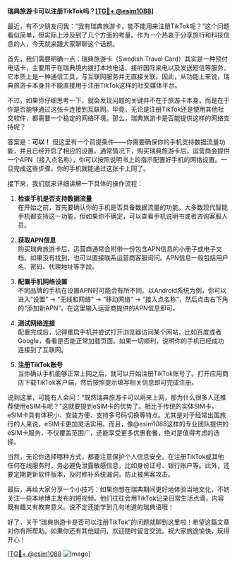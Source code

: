 **瑞典旅游卡可以注册TikTok吗？[[TG💪+ @esim1088](https://t.me/s/esim1088)]**

最近，有不少朋友问我：“我有瑞典旅游卡，能不能用来注册TikTok呢？”这个问题看似简单，但实际上涉及到了几个方面的考量。作为一个热衷于分享旅行和科技信息的人，今天就来跟大家聊聊这个话题。

首先，我们需要明确一点：瑞典旅游卡（Swedish Travel Card）其实是一种预付电话卡，主要用于在瑞典境内拨打本地电话、接听国际来电以及发送短信等服务。它本质上是一种通信工具，与互联网服务并无直接关联。因此，从功能上来说，瑞典旅游卡本身并不能直接用于注册TikTok这样的社交媒体平台。

不过，如果你仔细思考一下，就会发现问题的关键并不在于旅游卡本身，而是在于你是否能够通过这张卡连接到互联网。毕竟，无论是注册TikTok还是使用其他社交软件，都需要一个稳定的网络环境。那么，瑞典旅游卡是否能提供这样的网络支持呢？

答案是：**可以！** 但这里有一个前提条件——你需要确保你的手机支持数据流量功能，并且已经开启了相应的设置。通常情况下，购买瑞典旅游卡后，运营商会提供一个APN（接入点名称），你可以按照说明书上的指示配置好手机的网络设置。一旦完成这些步骤，你的手机就能通过这张卡上网了。

接下来，我们就来详细讲解一下具体的操作流程：

1. **检查手机是否支持数据流量**  
   在开始之前，首先要确认你的手机是否具备数据流量的功能。大多数现代智能手机都支持这一功能，但如果你不确定，可以查看手机说明书或者咨询客服人员。

2. **获取APN信息**  
   购买瑞典旅游卡后，运营商通常会附带一份包含APN信息的小册子或电子文档。如果没有找到，也可以直接联系运营商客服询问。APN信息一般包括用户名、密码、代理地址等字段。

3. **配置手机网络设置**  
   不同品牌的手机在设置APN时可能会有所不同。以Android系统为例，你可以进入“设置” -> “无线和网络” -> “移动网络” -> “接入点名称”，然后点击右下角的“添加新APN”。在这里输入运营商提供的APN信息即可。

4. **测试网络连接**  
   配置完成后，记得重启手机并尝试打开浏览器访问某个网站，比如百度或者Google，看看是否能正常加载页面。如果一切顺利，说明你的手机已经成功连接到了互联网。

5. **注册TikTok账号**  
   当你确认手机能够正常上网之后，就可以开始注册TikTok账号了。打开应用商店下载TikTok客户端，然后按照提示填写相关信息即可完成注册。

说到这里，可能有人会问：“既然瑞典旅游卡可以用来上网，那为什么很多人还推荐使用eSIM卡呢？”这就要提到eSIM卡的优势了。相比于传统的实体SIM卡，eSIM卡具有体积小、安装方便、支持多号码切换等特点。尤其是对于经常出国旅行的人来说，eSIM卡更加灵活实用。而且，像@esim1088这样的专业团队提供的eSIM卡服务，不仅覆盖范围广，还能享受更多优惠套餐，绝对是值得考虑的选择。

当然，无论你选择哪种方式，都要注意保护个人信息安全。在注册TikTok或其他任何在线服务时，务必避免泄露敏感信息，比如身份证号、银行账户等。此外，还要定期更新软件版本，及时修补系统漏洞，防止被黑客攻击。

最后，再给大家分享一个小技巧：如果你想在瑞典期间更好地体验当地文化，不妨关注一些本地博主发布的短视频。他们往往会用TikTok记录日常生活点滴，内容既有趣又有教育意义。说不定还能学到几句地道的瑞典语哦！

好了，关于“瑞典旅游卡是否可以注册TikTok”的问题就聊到这里啦！希望这篇文章对你有所帮助。如果你还有其他疑问，欢迎随时留言交流。祝大家旅途愉快，玩得开心！

[[TG💪+ @esim1088](https://t.me/s/esim1088) ![Image](https://i.postimg.cc/4NQfJmqS/Snipaste-2025-05-13-00-14-12.png)]